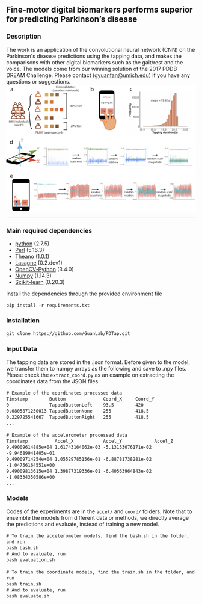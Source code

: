 
## Fine-motor digital biomarkers performs superior for predicting Parkinson’s disease

### Description

The work is an application of the convolutional neural network (CNN) on the Parkinson's disease predictions using the tapping data, and makes the comparisons with other digital biomarkers such as the gait/rest and the voice. The models come from our winning solution of the 2017 PDDB DREAM Challenge. Please contact (gyuanfan@umich.edu) if you have any questions or suggestions.
![](fig/Figure1.png)

---

### Main required dependencies
* [python](https://www.python.org) (2.7.5)
* [Perl](https://www.perl.org/) (5.16.3)
* [Theano](https://pypi.org/project/Theano/1.0.1/) (1.0.1)
* [Lasagne](https://lasagne.readthedocs.io/en/latest/index.html) (0.2.dev1)
* [OpenCV-Python](https://pypi.org/project/opencv-python/) (3.4.0)
* [Numpy](https://numpy.org/) (1.14.3)
* [Scikit-learn](https://scikit-learn.org/) (0.20.3)

  
Install the dependencies through the provided environment file  
```
pip install -r requirements.txt
```

### Installation
```
git clone https://github.com/GuanLab/PDTap.git
```

### Input Data
The tapping data are stored in the .json format. Before given to the model, we transfer them to numpy arrays as the following and save to .npy files. Please check the `extract_coord.py` as an example on extracting the coordinates data from the JSON files.
``` 
# Example of the coordinates processed data
Timstamp        Buttom              Coord_X     Coord_Y
0               TappedButtonLeft    93.5        420
0.0805871250013	TappedButtonNone	255	        418.5
0.229725541667	TappedButtonRight	255	        418.5
...

# Example of the accelerometer processed data
Timstamp          Accel_X           Accel_Y            Accel_Z
9.49009614885e+04 1.61743164062e-03 -5.13153076171e-02 -9.94689941405e-01
9.49009714254e+04 1.05529785156e-01 -6.88781738281e-02 -1.04756164551e+00
9.49009813615e+04 1.39877319336e-01 -6.40563964843e-02 -1.08334350586e+00
...
```

### Models
Codes of the experiments are in the `accel/` and `coord/` folders. Note that to ensemble the models from different data or methods, we directly average the predictions and evaluate, instead of training a new model.
```
# To train the accelerometer models, find the bash.sh in the folder, and run
bash bash.sh
# And to evaluate, run
bash evaluation.sh

# To train the coordinate models, find the train.sh in the folder, and run
bash train.sh
# And to evaluate, run
bash evaluate.sh
```
